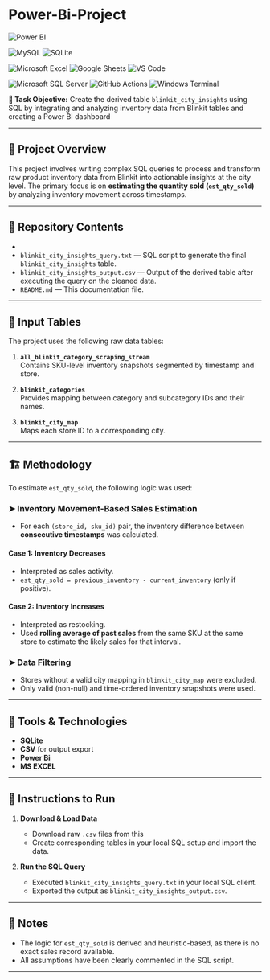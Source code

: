 # Power-Bi-Project

![Power BI](https://img.shields.io/badge/Power%20BI-F2C811?style=for-the-badge&logo=powerbi&logoColor=black)
<!--[PostgreSQL](https://img.shields.io/badge/PostgreSQL-336791?style=for-the-badge&logo=postgresql&logoColor=white)-->
![MySQL](https://img.shields.io/badge/MySQL-00000F?style=for-the-badge&logo=mysql&logoColor=white)
![SQLite](https://img.shields.io/badge/SQLite-07405E?style=for-the-badge&logo=sqlite&logoColor=white)
<!--[Tableau](https://img.shields.io/badge/Tableau-E97627?style=for-the-badge&logo=tableau&logoColor=white) -->
<!--[Canva](https://img.shields.io/badge/Canva-00C4CC?style=for-the-badge&logo=canva&logoColor=white) -->
<!--[Microsoft PowerPoint](https://img.shields.io/badge/Microsoft%20PowerPoint-B7472A?style=for-the-badge&logo=microsoftpowerpoint&logoColor=white)-->
![Microsoft Excel](https://img.shields.io/badge/Microsoft%20Excel-217346?style=for-the-badge&logo=microsoftexcel&logoColor=white)
![Google Sheets](https://img.shields.io/badge/Google%20Sheets-34A853?style=for-the-badge&logo=googlesheets&logoColor=white)
![VS Code](https://img.shields.io/badge/VSCode-007ACC?style=for-the-badge&logo=visualstudiocode&logoColor=white)
<!--[Figma](https://img.shields.io/badge/Figma-F24E1E?style=for-the-badge&logo=figma&logoColor=white) -->
<!--[Prezi](https://img.shields.io/badge/Prezi-3181FF?style=for-the-badge&logo=prezi&logoColor=white) -->
![Microsoft SQL Server](https://img.shields.io/badge/Microsoft%20SQL%20Server-CC2927?style=for-the-badge&logo=microsoftsqlserver&logoColor=white)
![GitHub Actions](https://img.shields.io/badge/GitHub%20Actions-2088FF?style=for-the-badge&logo=githubactions&logoColor=white)
![Windows Terminal](https://img.shields.io/badge/Windows%20Terminal-4D4D4D?style=for-the-badge&logo=windows&logoColor=white)

**🎯 Task Objective:** Create the derived table `blinkit_city_insights` using SQL by integrating and analyzing inventory data from Blinkit tables and creating a Power BI dashboard 

---

## 📁 Project Overview

This project involves writing complex SQL queries to process and transform raw product inventory data from Blinkit into actionable insights at the city level. The primary focus is on **estimating the quantity sold (`est_qty_sold`)** by analyzing inventory movement across timestamps. 

---

## 📂 Repository Contents
-
- `blinkit_city_insights_query.txt` — SQL script to generate the final `blinkit_city_insights` table.
- `blinkit_city_insights_output.csv` — Output of the derived table after executing the query on the cleaned data.
- `README.md` — This documentation file.

---

## 🧮 Input Tables

The project uses the following raw data tables:

1. **`all_blinkit_category_scraping_stream`**  
   Contains SKU-level inventory snapshots segmented by timestamp and store.

2. **`blinkit_categories`**  
   Provides mapping between category and subcategory IDs and their names.

3. **`blinkit_city_map`**  
   Maps each store ID to a corresponding city.

---

## 🏗️ Methodology

To estimate `est_qty_sold`, the following logic was used:

### ➤ Inventory Movement-Based Sales Estimation

- For each `(store_id, sku_id)` pair, the inventory difference between **consecutive timestamps** was calculated.

#### Case 1: Inventory Decreases  
- Interpreted as sales activity.
- `est_qty_sold = previous_inventory - current_inventory` (only if positive).

#### Case 2: Inventory Increases  
- Interpreted as restocking.
- Used **rolling average of past sales** from the same SKU at the same store to estimate the likely sales for that interval.

### ➤ Data Filtering
- Stores without a valid city mapping in `blinkit_city_map` were excluded.
- Only valid (non-null) and time-ordered inventory snapshots were used.

---

## 🧰 Tools & Technologies

- **SQLite**
- **CSV** for output export
- **Power Bi**
- **MS EXCEL**

---

## 📝 Instructions to Run

1. **Download & Load Data**
   - Download raw `.csv` files from this
   - Create corresponding tables in your local SQL setup and import the data.

2. **Run the SQL Query**
   - Executed `blinkit_city_insights_query.txt` in your local SQL client.
   - Exported the output as `blinkit_city_insights_output.csv`.



---

## 📌 Notes

- The logic for `est_qty_sold` is derived and heuristic-based, as there is no exact sales record available.
- All assumptions have been clearly commented in the SQL script.

---
